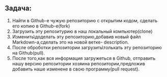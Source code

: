## Задача:
1. Найти в Github-е чужую репозиторию с открытим кодом, сделать его копию в Github-е(fork)
2. Загрузить эту репозитурию в наш локальный компьютер(clone)
3. Изменить\доделать эту репозиторию,добавив новый файл Markdown-а,сделать это на новой ветке- description.
4. После оброботки репозитории загрузить\толькать эту репозиторию на Github(pull).
5. После того,как вся информация загружеться в Github, отправить нашу версию репозитории хозяина репозитории,предложив добавить наше изменене в свою программу(pull request).